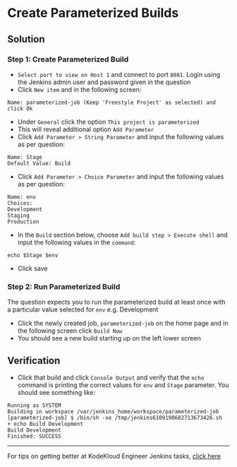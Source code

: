 # Create Parameterized Builds
## Solution
### Step 1: Create Parameterized Build
* `Select port to view on Host 1` and connect to port `8081`. Login using the Jenkins admin user and password given in the question
* Click `New item` and in the following screen:
```
Name: parameterized-job (Keep 'Freestyle Project' as selected) and click Ok
```
* Under `General` click the option `This project is parameterized`
* This will reveal additional option `Add Parameter`
* Click `Add Parameter > String Parameter` and input the following values as per question:
```
Name: Stage
Default Value: Build
```
* Click `Add Parameter > Choice Parameter` and input the following values as per question:
```
Name: env
Choices:
Development
Staging
Production
```
* In the `Build` section below, choose `Add build step > Execute shell` and input the following values in the `command`:
```
echo $Stage $env
```
* Click save

### Step 2: Run Parameterized Build
The question expects you to run the parameterized build at least once with a particular value selected for `env` e.g. Development
* Click the newly created job, `parameterized-job` on the home page and in the following screen click `Build Now`
* You should see a new build starting up on the left lower screen

## Verification
* Click that build and click `Console Output` and verify that the `echo` command is printing the correct values for `env` and `Stage` parameter. You should see something like:
```
Running as SYSTEM
Building in workspace /var/jenkins_home/workspace/parameterized-job
[parameterized-job] $ /bin/sh -xe /tmp/jenkins6109190682713673426.sh
+ echo Build Development
Build Development
Finished: SUCCESS
```
---
For tips on getting better at KodeKloud Engineer Jenkins tasks, [click here](./README.md)